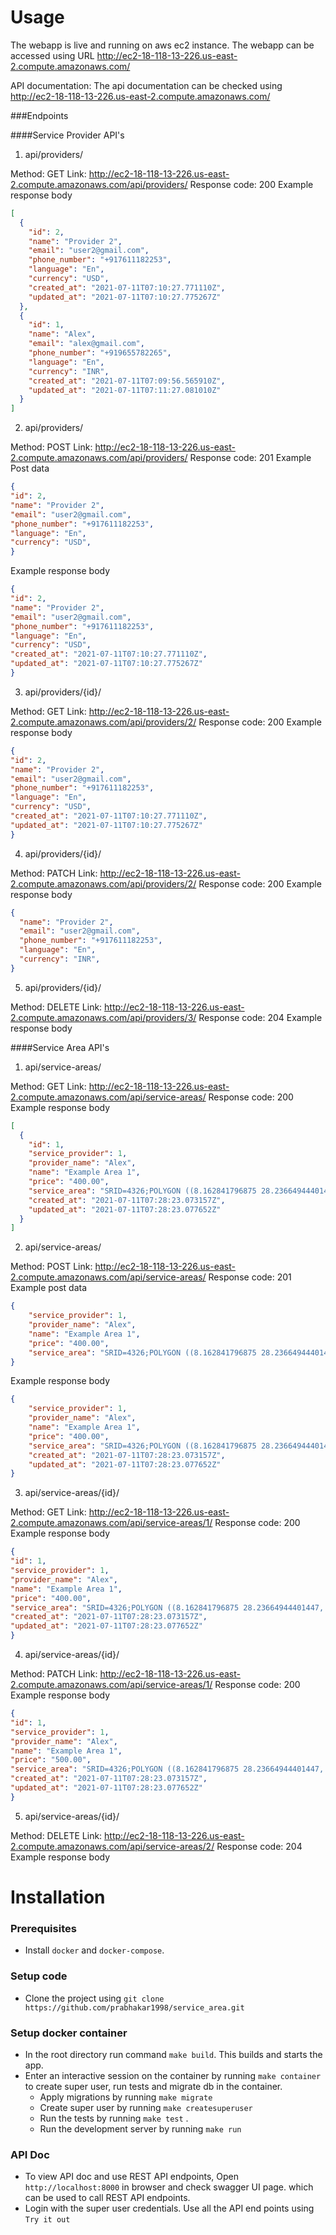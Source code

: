 
# Usage

The webapp is live and running on aws ec2 instance.
The webapp can be accessed using URL http://ec2-18-118-13-226.us-east-2.compute.amazonaws.com/

API documentation: 
     The api documentation can be checked using  http://ec2-18-118-13-226.us-east-2.compute.amazonaws.com/


###Endpoints

####Service Provider API's

1. api/providers/

Method: GET
Link: http://ec2-18-118-13-226.us-east-2.compute.amazonaws.com/api/providers/
Response code: 200
Example response body
```json
[
  {
    "id": 2,
    "name": "Provider 2",
    "email": "user2@gmail.com",
    "phone_number": "+917611182253",
    "language": "En",
    "currency": "USD",
    "created_at": "2021-07-11T07:10:27.771110Z",
    "updated_at": "2021-07-11T07:10:27.775267Z"
  },
  {
    "id": 1,
    "name": "Alex",
    "email": "alex@gmail.com",
    "phone_number": "+919655782265",
    "language": "En",
    "currency": "INR",
    "created_at": "2021-07-11T07:09:56.565910Z",
    "updated_at": "2021-07-11T07:11:27.081010Z"
  }
]
```

2. api/providers/

Method: POST
Link: http://ec2-18-118-13-226.us-east-2.compute.amazonaws.com/api/providers/
Response code: 201
Example Post data
```json
{
"id": 2,
"name": "Provider 2",
"email": "user2@gmail.com",
"phone_number": "+917611182253",
"language": "En",
"currency": "USD",
}
```
Example response body
```json
{
"id": 2,
"name": "Provider 2",
"email": "user2@gmail.com",
"phone_number": "+917611182253",
"language": "En",
"currency": "USD",
"created_at": "2021-07-11T07:10:27.771110Z",
"updated_at": "2021-07-11T07:10:27.775267Z"
}
```

3. api/providers/{id}/

Method: GET
Link: http://ec2-18-118-13-226.us-east-2.compute.amazonaws.com/api/providers/2/
Response code: 200
Example response body
```json
{
"id": 2,
"name": "Provider 2",
"email": "user2@gmail.com",
"phone_number": "+917611182253",
"language": "En",
"currency": "USD",
"created_at": "2021-07-11T07:10:27.771110Z",
"updated_at": "2021-07-11T07:10:27.775267Z"
}
```

4. api/providers/{id}/

Method: PATCH
Link: http://ec2-18-118-13-226.us-east-2.compute.amazonaws.com/api/providers/2/
Response code: 200
Example response body
```json
{
  "name": "Provider 2",
  "email": "user2@gmail.com",
  "phone_number": "+917611182253",
  "language": "En",
  "currency": "INR",
}
```

5. api/providers/{id}/

Method: DELETE
Link: http://ec2-18-118-13-226.us-east-2.compute.amazonaws.com/api/providers/3/
Response code: 204
Example response body

####Service Area API's

1. api/service-areas/

Method: GET
Link: http://ec2-18-118-13-226.us-east-2.compute.amazonaws.com/api/service-areas/
Response code: 200
Example response body
```json
[
  {
    "id": 1,
    "service_provider": 1,
    "provider_name": "Alex",
    "name": "Example Area 1",
    "price": "400.00",
    "service_area": "SRID=4326;POLYGON ((8.162841796875 28.23664944401447, 8.206787109375 28.30438068296278, 7.086181640625 24.0765591202954, 11.18408203125 24.09661861127878, 11.62353515625 27.91676664124907, 8.162841796875 28.23664944401447))",
    "created_at": "2021-07-11T07:28:23.073157Z",
    "updated_at": "2021-07-11T07:28:23.077652Z"
  }
]

```

2. api/service-areas/

Method: POST
Link: http://ec2-18-118-13-226.us-east-2.compute.amazonaws.com/api/service-areas/
Response code: 201
Example post data
```json
{
    "service_provider": 1,
    "provider_name": "Alex",
    "name": "Example Area 1",
    "price": "400.00",
    "service_area": "SRID=4326;POLYGON ((8.162841796875 28.23664944401447, 8.206787109375 28.30438068296278, 7.086181640625 24.0765591202954, 11.18408203125 24.09661861127878, 11.62353515625 27.91676664124907, 8.162841796875 28.23664944401447))",
}
```

Example response body
```json
{
    "service_provider": 1,
    "provider_name": "Alex",
    "name": "Example Area 1",
    "price": "400.00",
    "service_area": "SRID=4326;POLYGON ((8.162841796875 28.23664944401447, 8.206787109375 28.30438068296278, 7.086181640625 24.0765591202954, 11.18408203125 24.09661861127878, 11.62353515625 27.91676664124907, 8.162841796875 28.23664944401447))",
    "created_at": "2021-07-11T07:28:23.073157Z",
    "updated_at": "2021-07-11T07:28:23.077652Z"
}
```

3. api/service-areas/{id}/

Method: GET
Link: http://ec2-18-118-13-226.us-east-2.compute.amazonaws.com/api/service-areas/1/
Response code: 200
Example response body
```json
{
"id": 1,
"service_provider": 1,
"provider_name": "Alex",
"name": "Example Area 1",
"price": "400.00",
"service_area": "SRID=4326;POLYGON ((8.162841796875 28.23664944401447, 8.206787109375 28.30438068296278, 7.086181640625 24.0765591202954, 11.18408203125 24.09661861127878, 11.62353515625 27.91676664124907, 8.162841796875 28.23664944401447))",
"created_at": "2021-07-11T07:28:23.073157Z",
"updated_at": "2021-07-11T07:28:23.077652Z"
}
```

4. api/service-areas/{id}/

Method: PATCH
Link: http://ec2-18-118-13-226.us-east-2.compute.amazonaws.com/api/service-areas/1/
Response code: 200
Example response body
```json
{
"id": 1,
"service_provider": 1,
"provider_name": "Alex",
"name": "Example Area 1",
"price": "500.00",
"service_area": "SRID=4326;POLYGON ((8.162841796875 28.23664944401447, 8.206787109375 28.30438068296278, 7.086181640625 24.0765591202954, 11.18408203125 24.09661861127878, 11.62353515625 27.91676664124907, 8.162841796875 28.23664944401447))",
"created_at": "2021-07-11T07:28:23.073157Z",
"updated_at": "2021-07-11T07:28:23.077652Z"
}
```

5. api/service-areas/{id}/

Method: DELETE
Link: http://ec2-18-118-13-226.us-east-2.compute.amazonaws.com/api/service-areas/2/
Response code: 204
Example response body


# Installation
### Prerequisites
- Install `docker` and `docker-compose`.
### Setup code
- Clone the project using 
	```git clone https://github.com/prabhakar1998/service_area.git```
### Setup docker container
- In the root directory run command `make build`. This builds and starts the app.
- Enter an interactive session on the container  by running `make container` to create super user, run tests and migrate db in the container.
     - Apply migrations  by running `make migrate`
     - Create super user by running `make createsuperuser`
     - Run the tests by running `make test` .
     - Run the development server by running `make run` 
### API Doc 
- To view API doc and use REST API endpoints, Open `http://localhost:8000` in browser and 
   check swagger UI page.
  which can be used to  call REST API endpoints.
- Login with the super user credentials. Use all the API end points using `Try it out`
